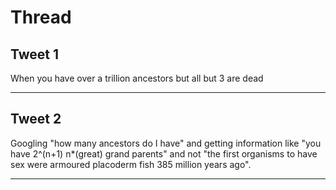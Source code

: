 # Thread

## Tweet 1

When you have over a trillion ancestors but all but 3 are dead

---

## Tweet 2

Googling "how many ancestors do I have" and getting information like "you have 2^(n+1) n*(great) grand parents" and not "the first organisms to have sex were armoured placoderm fish 385 million years ago".

---

